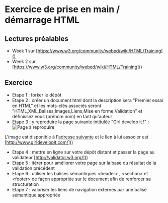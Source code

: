 # Exercice de prise en main / démarrage HTML

## Lectures préalables

- Week 1 sur [https://www.w3.org/community/webed/wiki/HTML/Training]()
- Week 2 sur [https://www.w3.org/community/webed/wiki/HTML/Training]()

## Exercice

- Etape 1 : forker le dépôt
- Etape 2 : créer un document html dont la description sera "Premier essai en HTML" et les mots-clés associés seront "HTML,XML,Balises,Images,Liens,Mise en forme,Validation" et définissez vous (prénom nom) en tant qu'auteur 
  <meta name="author" content="John Doe">
- Etape 3 : y reproduire la page suivante intitulée "Girl develop it !" :
![Page à reproduire](exercise_screenshot.png)

L'image est disponible à l'[adresse suivante](https://rhroadtour.files.wordpress.com/2016/07/wordmark-tagline-pink-2.png?w=513) et le lien à lui associer est [http://www.girldevelopit.com/]()

- Etape 4 : mettre en ligne sur votre dépôt distant et passer la page au validateur [http://validator.w3.org/]()
- Etape 5 : itérer pour améliorer votre page sur la base du résultat de la validation précédent
- Etape 6 : utiliser les balises sémantiques &lt;header&gt; , &lt;section&gt; et &lt;footer&gt; de façon appropriée sur le document afin de renforcer sa structuration
- Etape 7 : valoriser les liens de navigation externes par une balise sémantique appropriée
